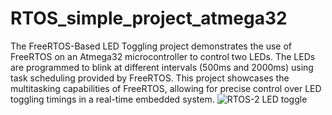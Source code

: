 # RTOS_simple_project_atmega32

The FreeRTOS-Based LED Toggling project demonstrates the use of FreeRTOS on an Atmega32 microcontroller to control two LEDs. The LEDs are programmed to blink at different intervals (500ms and 2000ms) using task scheduling provided by FreeRTOS. This project showcases the multitasking capabilities of FreeRTOS, allowing for precise control over LED toggling timings in a real-time embedded system.
![RTOS-2 LED toggle](https://github.com/shehababdo/RTOS_simple_project_atmega32/assets/92190446/b1b5116e-9ae7-42e5-bc4e-7ad019a3c879)
